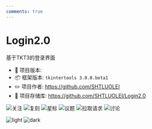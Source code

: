 ```yaml
---
comments: true
---
```


# Login2.0

基于TKT3的登录界面

* 🔖 项目版本:
* 📦 框架版本: `tkintertools 3.0.0.beta1`
* ✏️ 项目作者: <https://github.com/SHTLUOLEI>
* 🚀 项目存储库: <https://github.com/SHTLUOLEI/Login2.0>

![关注](https://img.shields.io/github/watchers/SHTLUOLEI/Login2.0?label=Watchers&logo=github&style=flat "关注")
![复刻](https://img.shields.io/github/forks/SHTLUOLEI/Login2.0?label=Forks&logo=github&style=flat "复刻")
![星标](https://img.shields.io/github/stars/SHTLUOLEI/Login2.0?label=Stars&color=gold&logo=github&style=flat "星标")
![议题](https://img.shields.io/github/issues/SHTLUOLEI/Login2.0?label=Issues&logo=github&style=flat "议题")
![拉取请求](https://img.shields.io/github/issues-pr/SHTLUOLEI/Login2.0?label=Pull%20Requests&logo=github&style=flat "拉取请求")
![讨论](https://img.shields.io/github/discussions/SHTLUOLEI/Login2.0?label=Discussions&logo=github&style=flat "讨论")

![light](https://github.com/SHTLUOLEI/Login2.0/assets/112939682/aeeaa62f-1c77-4129-aeca-140fa97aec91#only-light)
![dark](https://github.com/SHTLUOLEI/Login2.0/assets/112939682/d1fcbdbe-432f-46bc-95fc-f838e3b534b3#only-dark)
